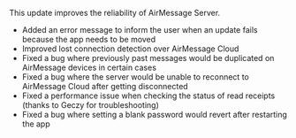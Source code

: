 This update improves the reliability of AirMessage Server.

- Added an error message to inform the user when an update fails because the app needs to be moved
- Improved lost connection detection over AirMessage Cloud
- Fixed a bug where previously past messages would be duplicated on AirMessage devices in certain cases
- Fixed a bug where the server would be unable to reconnect to AirMessage Cloud after getting disconnected
- Fixed a performance issue when checking the status of read receipts (thanks to Geczy for troubleshooting)
- Fixed a bug where setting a blank password would revert after restarting the app
